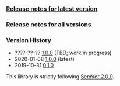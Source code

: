 ### [Release notes for latest version](latest.md)

### [Release notes for all versions](full.md)

### Version History

* ????-??-?? [1.0.0](1.1.0.md) (TBD; work in progress)
* 2020-01-08 [1.0.0](1.0.0.md) (latest)
* 2019-10-31 [0.1.0](0.1.0.md)


This library is strictly following [SemVer 2.0.0](https://semver.org/spec/v2.0.0.html).